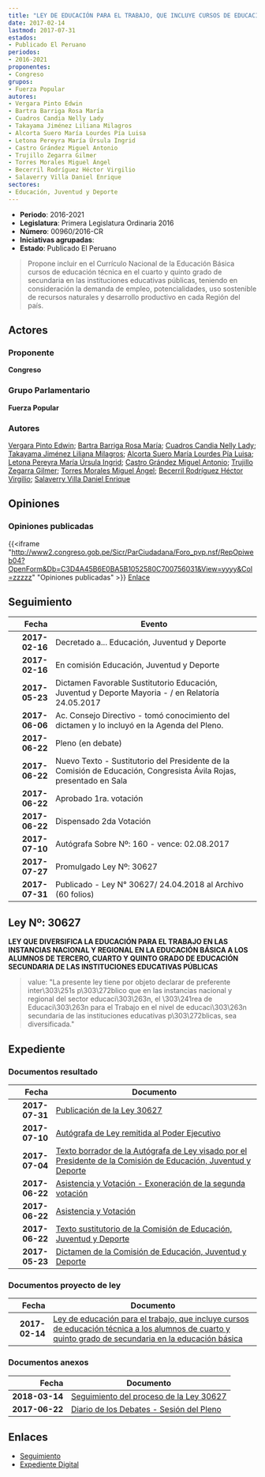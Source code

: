 ```yaml
---
title: "LEY DE EDUCACIÓN PARA EL TRABAJO, QUE INCLUYE CURSOS DE EDUCACIÓN TÉCNICA A LOS ALUMNOS DE CUARTO Y QUINTO GRADO DE SECUNDARIA EN LA EDUCACIÓN BÁSICA"
date: 2017-02-14
lastmod: 2017-07-31
estados:
- Publicado El Peruano
periodos:
- 2016-2021
proponentes:
- Congreso
grupos:
- Fuerza Popular
autores:
- Vergara Pinto Edwin
- Bartra Barriga Rosa María
- Cuadros Candia Nelly Lady
- Takayama Jiménez Liliana Milagros
- Alcorta Suero María Lourdes Pía Luisa
- Letona Pereyra María Úrsula Ingrid
- Castro Grández Miguel Antonio
- Trujillo Zegarra Gilmer
- Torres Morales Miguel Ángel
- Becerril Rodríguez Héctor Virgilio
- Salaverry Villa Daniel Enrique
sectores:
- Educación, Juventud y Deporte
---
```

- **Periodo**: 2016-2021
- **Legislatura**: Primera Legislatura Ordinaria 2016
- **Número**: 00960/2016-CR
- **Iniciativas agrupadas**: 
- **Estado**: Publicado El Peruano

> Propone incluir en el Currículo Nacional de la Educación Básica cursos de educación técnica en el cuarto y quinto grado de secundaria en las instituciones educativas públicas, teniendo en consideración la demanda de empleo, potencialidades, uso sostenible de recursos naturales y desarrollo productivo en cada Región del país.


## Actores

### Proponente

**Congreso**

### Grupo Parlamentario

**Fuerza Popular**

### Autores

[Vergara Pinto Edwin](mailto:mailto:evergara@congreso.gob.pe); [Bartra Barriga Rosa María](mailto:mailto:rbartra@congreso.gob.pe); [Cuadros Candia Nelly Lady](mailto:mailto:ncuadros@congreso.gob.pe); [Takayama Jiménez Liliana Milagros](mailto:mailto:ltakayama@congreso.gob.pe); [Alcorta Suero María Lourdes Pía Luisa](mailto:mailto:lalcorta@congreso.gob.pe); [Letona Pereyra María Úrsula Ingrid](mailto:mailto:mletona@congreso.gob.pe); [Castro Grández Miguel Antonio](mailto:mailto:macastro@congreso.gob.pe); [Trujillo Zegarra Gilmer](mailto:mailto:gtrujilloz@congreso.gob.pe); [Torres Morales Miguel Ángel](mailto:mailto:mtorresm@congreso.gob.pe); [Becerril Rodríguez Héctor Virgilio](mailto:mailto:hbecerril@congreso.gob.pe); [Salaverry Villa Daniel Enrique](mailto:mailto:dsalaverry@congreso.gob.pe)

## Opiniones

### Opiniones publicadas

{{<iframe "http://www2.congreso.gob.pe/Sicr/ParCiudadana/Foro_pvp.nsf/RepOpiweb04?OpenForm&Db=C3D4A45B6E0BA5B1052580C700756031&View=yyyy&Col=zzzzz" "Opiniones publicadas" >}}
[Enlace](http://www2.congreso.gob.pe/Sicr/ParCiudadana/Foro_pvp.nsf/RepOpiweb04?OpenForm&Db=C3D4A45B6E0BA5B1052580C700756031&View=yyyy&Col=zzzzz)


## Seguimiento

| Fecha | Evento |
|------:|--------|
| **2017-02-16** | Decretado a... Educación, Juventud y Deporte |
| **2017-02-16** | En comisión Educación, Juventud y Deporte |
| **2017-05-23** | Dictamen Favorable Sustitutorio Educación, Juventud y Deporte Mayoria - / en Relatoría 24.05.2017 |
| **2017-06-06** | Ac. Consejo Directivo - tomó conocimiento del dictamen y lo incluyó en la Agenda del Pleno. |
| **2017-06-22** | Pleno (en debate) |
| **2017-06-22** | Nuevo Texto - Sustitutorio del Presidente de la Comisión de Educación, Congresista Ávila Rojas, presentado en Sala |
| **2017-06-22** | Aprobado 1ra. votación |
| **2017-06-22** | Dispensado 2da Votación |
| **2017-07-10** | Autógrafa Sobre Nº: 160 - vence: 02.08.2017 |
| **2017-07-27** | Promulgado Ley Nº: 30627 |
| **2017-07-31** | Publicado - Ley N° 30627/ 24.04.2018 al Archivo (60 folios) |

## Ley Nº: 30627

**LEY QUE DIVERSIFICA LA EDUCACIÓN PARA EL TRABAJO EN LAS INSTANCIAS NACIONAL Y REGIONAL EN LA EDUCACIÓN BÁSICA A LOS ALUMNOS DE TERCERO, CUARTO Y QUINTO GRADO DE EDUCACIÓN SECUNDARIA DE LAS INSTITUCIONES EDUCATIVAS PÚBLICAS**

> value: "La presente ley tiene por objeto declarar de preferente inter\303\251s p\303\272blico que en las instancias nacional y regional del sector educaci\303\263n, el \303\241rea de Educaci\303\263n para el Trabajo en el nivel de educaci\303\263n secundaria de las instituciones educativas p\303\272blicas, sea diversificada."


## Expediente

### Documentos resultado

| Fecha | Documento |
|------:|-----------|
| **2017-07-31** | [Publicación de la Ley 30627](http://www.leyes.congreso.gob.pe/Documentos/2016_2021/ADLP/Normas_Legales/30627-LEY.pdf) |
| **2017-07-10** | [Autógrafa de Ley remitida al Poder Ejecutivo](http://www.leyes.congreso.gob.pe/Documentos/2016_2021/ADLP/Texto_Aprobado/AU0096020170710.pdf) |
| **2017-07-04** | [Texto borrador de la Autógrafa de Ley visado por el Presidente de la Comisión de Educación, Juventud y Deporte](http://www.leyes.congreso.gob.pe/Documentos/2016_2021/Texto_Borrador_de_Autografa/BAU0096020170704.pdf) |
| **2017-06-22** | [Asistencia y Votación - Exoneración de la segunda votación](http://www.leyes.congreso.gob.pe/Documentos/2016_2021/Asistencia_y_Votacion/Proyectos_de_Ley/Exoneracion_de_Segunda_Votacion/ESV0096020170622.pdf) |
| **2017-06-22** | [Asistencia y Votación](http://www.leyes.congreso.gob.pe/Documentos/2016_2021/Asistencia_y_Votacion/Proyectos_de_Ley/AV0096020170622.pdf) |
| **2017-06-22** | [Texto sustitutorio de la Comisión de Educación, Juventud y Deporte](http://www.leyes.congreso.gob.pe/Documentos/2016_2021/Texto_Sustitutorio/Proyectos_de_Ley/TS0096020170622.pdf) |
| **2017-05-23** | [Dictamen de la Comisión de Educación, Juventud y Deporte](http://www.leyes.congreso.gob.pe/Documentos/2016_2021/Dictamenes/Proyectos_de_Ley/00960DC10MAY20170523..pdf) |

### Documentos proyecto de ley

| Fecha | Documento |
|------:|-----------|
| **2017-02-14** | [Ley de educación para el trabajo, que incluye cursos de educación técnica a los alumnos de cuarto y quinto grado de secundaria en la educación básica](http://www.leyes.congreso.gob.pe/Documentos/2016_2021/Proyectos_de_Ley_y_de_Resoluciones_Legislativas/PL0095520170214.pdf) |

### Documentos anexos

| Fecha | Documento |
|------:|-----------|
| **2018-03-14** | [Seguimiento del proceso de la Ley 30627](http://www.leyes.congreso.gob.pe/Documentos/2016_2021/Seguimiento_de_Proyectos_de_Ley/00960PL20180314.pdf) |
| **2017-06-22** | [Diario de los Debates - Sesión del Pleno](http://www2.congreso.gob.pe/Sicr/DiarioDebates/Publicad.nsf/SesionesPleno/05256D6E0073DFE90525814800610048/$FILE/SLO-2016-17A.pdf) |

## Enlaces

- [Seguimiento](http://www2.congreso.gob.pe/Sicr/TraDocEstProc/CLProLey2016.nsf/f7fff46988ca05b1052578e100829cc7/a239894605ca8238052580c7006c7f0a?OpenDocument)
- [Expediente Digital](http://www2.congreso.gob.pe/Sicr/TraDocEstProc/CLProLey2016.nsf/f7fff46988ca05b1052578e100829cc7/a239894605ca8238052580c7006c7f0a?OpenDocument&Click=05257FB7005EB655.eb71d0cf91d8294e05256cdf006b5706/$Body/0.1C6C)

